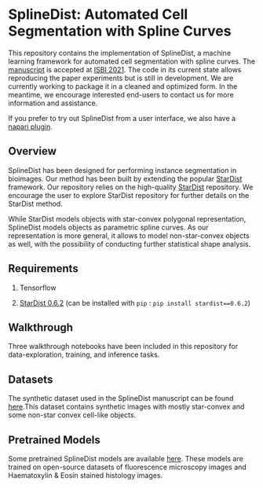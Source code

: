 
# SplineDist: Automated Cell Segmentation with Spline Curves 

This repository contains the implementation of SplineDist, a machine learning framework for automated cell segmentation with spline curves.  The [manuscript](https://www.biorxiv.org/content/10.1101/2020.10.27.357640v1) is accepted at [ISBI 2021](https://biomedicalimaging.org/2021/). The code in its current state allows reproducing the paper experiments but is still in development. We are currently working to package it in a cleaned and optimized form. In the meantime, we encourage interested end-users to contact us for more information and assistance.

If you prefer to try out SplineDist from a user interface, we also have a [napari plugin](https://github.com/uhlmanngroup/napari-splinedist).

## Overview
SplineDist has been designed for performing instance segmentation in bioimages. Our method has been built by extending the popular [StarDist](https://arxiv.org/abs/1806.03535) framework. Our repository relies on the high-quality [StarDist](https://github.com/mpicbg-csbd/stardist) repository.  We encourage the user to explore StarDist repository for further details on the StarDist method.

While StarDist models objects with star-convex polygonal representation, SplineDist models objects as parametric spline curves. As our representation is more general, it allows to model non-star-convex objects as well, with the possibility of conducting further statistical shape analysis.


## Requirements 

1. Tensorflow

2. [StarDist 0.6.2](https://github.com/mpicbg-csbd/stardist) (can be installed with `pip` : `pip install stardist==0.6.2`)


## Walkthrough

Three walkthrough notebooks have been included in this repository for data-exploration, training, and inference tasks.


## Datasets

The synthetic dataset used in the SplineDist manuscript can be found [here](https://osf.io/z89pq/).This dataset contains synthetic images with mostly star-convex and some non-star convex cell-like objects. 


## Pretrained Models

Some pretrained SplineDist models are available [here](https://zenodo.org/record/7193306#.Y1EZI9LMJyo). These models are trained on open-source datasets of fluorescence microscopy images and Haematoxylin & Eosin stained histology images. 
